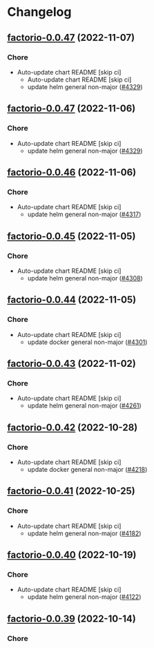 # Changelog



## [factorio-0.0.47](https://github.com/truecharts/charts/compare/factorioservermanager-0.0.34...factorio-0.0.47) (2022-11-07)

### Chore

- Auto-update chart README [skip ci]
  - Auto-update chart README [skip ci]
  - update helm general non-major ([#4329](https://github.com/truecharts/charts/issues/4329))




## [factorio-0.0.47](https://github.com/truecharts/charts/compare/factorioservermanager-0.0.34...factorio-0.0.47) (2022-11-06)

### Chore

- Auto-update chart README [skip ci]
  - update helm general non-major ([#4329](https://github.com/truecharts/charts/issues/4329))




## [factorio-0.0.46](https://github.com/truecharts/charts/compare/factorioservermanager-0.0.33...factorio-0.0.46) (2022-11-06)

### Chore

- Auto-update chart README [skip ci]
  - update helm general non-major ([#4317](https://github.com/truecharts/charts/issues/4317))




## [factorio-0.0.45](https://github.com/truecharts/charts/compare/factorio-0.0.44...factorio-0.0.45) (2022-11-05)

### Chore

- Auto-update chart README [skip ci]
  - update helm general non-major ([#4308](https://github.com/truecharts/charts/issues/4308))




## [factorio-0.0.44](https://github.com/truecharts/charts/compare/factorio-0.0.43...factorio-0.0.44) (2022-11-05)

### Chore

- Auto-update chart README [skip ci]
  - update docker general non-major ([#4301](https://github.com/truecharts/charts/issues/4301))




## [factorio-0.0.43](https://github.com/truecharts/charts/compare/factorio-0.0.42...factorio-0.0.43) (2022-11-02)

### Chore

- Auto-update chart README [skip ci]
  - update helm general non-major ([#4261](https://github.com/truecharts/charts/issues/4261))




## [factorio-0.0.42](https://github.com/truecharts/charts/compare/factorio-0.0.41...factorio-0.0.42) (2022-10-28)

### Chore

- Auto-update chart README [skip ci]
  - update docker general non-major ([#4218](https://github.com/truecharts/charts/issues/4218))




## [factorio-0.0.41](https://github.com/truecharts/charts/compare/factorio-0.0.40...factorio-0.0.41) (2022-10-25)

### Chore

- Auto-update chart README [skip ci]
  - update helm general non-major ([#4182](https://github.com/truecharts/charts/issues/4182))




## [factorio-0.0.40](https://github.com/truecharts/charts/compare/factorio-0.0.39...factorio-0.0.40) (2022-10-19)

### Chore

- Auto-update chart README [skip ci]
  - update helm general non-major ([#4122](https://github.com/truecharts/charts/issues/4122))




## [factorio-0.0.39](https://github.com/truecharts/charts/compare/factorioservermanager-0.0.29...factorio-0.0.39) (2022-10-14)

### Chore

